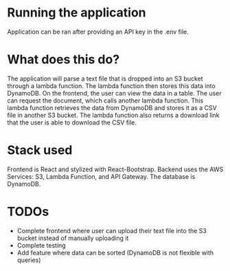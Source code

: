 # Running the application
Application can be ran after providing an API key in the .env file.

# What does this do?
The application will parse a text file that is dropped into an S3 bucket through a lambda function. The lambda function then stores this data into DynamoDB. On the frontend, the user can view the data in a table. The user can request the document, which calls another lambda function. This lambda function retrieves the data from DynamoDB and stores it as a CSV file in another S3 bucket. The lambda function also returns a download link that the user is able to download the CSV file.

# Stack used
Frontend is React and stylized with React-Bootstrap. Backend uses the AWS Services: S3, Lambda Function, and API Gateway. The database is DynamoDB.

# TODOs
- Complete frontend where user can upload their text file into the S3 bucket instead of manually uploading it
- Complete testing
- Add feature where data can be sorted (DynamoDB is not flexible with queries)
